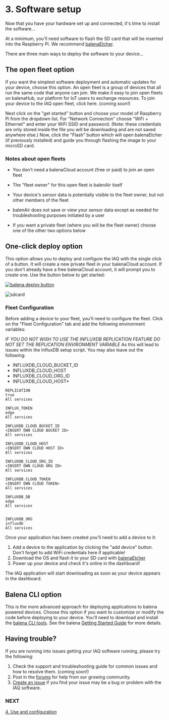 # 3. Software setup

Now that you have your hardware set up and connected, it's time to install the software...

At a minimum, you'll need software to flash the SD card that will be inserted into the Raspberry Pi. We recommend [balenaEtcher](https://balena.io/etcher).

There are three main ways to deploy the software to your device...

## The open fleet option
If you want the simplest software deployment and automatic updates for your device, choose this option. An open fleet is a group of devices that all run the same code that anyone can join. We make it easy to join open fleets on balenaHub, our platform for IoT users to exchange resources. To join your device to the IAQ open fleet, click here. (coming soon!)

Next click on the "get started" button and choose your model of Raspberry Pi from the dropdown list. For "Network Connection" choose "WiFi + Ethernet" and enter your WiFi SSID and password. (Note: these credentials are only stored inside the file you will be downloading and are not saved anywhere else.) Now, click the "Flash" button which will open balenaEtcher (if previously installed) and guide you through flashing the image to your microSD card.

### Notes about open fleets
- You don't need a balenaCloud account (free or paid) to join an open fleet

- The "fleet owner" for this open fleet is balenAir itself

- Your device's sensor data is potentially visible to the fleet owner, but not other members of the fleet

- balenAir does not save or view your sensor data except as needed for troubleshooting purposes initiated by a user

- If you want a private fleet (where you will be the fleet owner) choose one of the other two options below

## One-click deploy option
This option allows you to deploy and configure the IAQ with the single click of a button. It will create a new private fleet in your balenaCloud account. If you don't already have a free balenaCloud account, it will prompt you to create one. Use the button below to get started:

[![balena deploy button](https://www.balena.io/deploy.svg)](https://dashboard.balena-cloud.com/deploy?repoUrl=https://github.com/InfluxCommunity/balenair/tree/2.X)

![sdcard](./images/sdcard.gif)

### Fleet Configuration
Before adding a device to your fleet, you'll need to configure the fleet. Click on the "Fleet Configuration" tab and add the following environment variables:

*IF YOU DO NOT WISH TO USE THE INFLUXDB REPLICATION FEATURE DO NOT SET THE REPLICATION ENVIRONMENT VARIABLE*
As this will lead to issues within the InfluxDB setup script. You may also leave out the following:
* INFLUXDB_CLOUD_BUCKET_ID
* INFLUXDB_CLOUD_HOST
* INFLUXDB_CLOUD_ORG_ID
* INFLUXDB_CLOUD_HOST*

```
REPLICATION
true
All services

INFLUX_TOKEN	
edge
All services	

INFLUXDB_CLOUD_BUCKET_ID	
<INSERT OWN CLOUD BUCKET ID>
All services	

INFLUXDB_CLOUD_HOST	
<INSERT OWN CLOUD HOST ID>
All services	

INFLUXDB_CLOUD_ORG_ID	
<INSERT OWN CLOUD ORG ID>
All services	

INFLUXDB_CLOUD_TOKEN	
<INSERT OWN CLOUD TOKEN>
All services	

INFLUXDB_DB	
edge
All services	


INFLUXDB_ORG	
influxdb
All services
```


Once your application has been created you'll need to add a device to it:

1. Add a device to the application by clicking the "add device" button. Don't forget to add WiFi credentials here if applicable!
2. Download the OS and flash it to your SD card with [balenaEtcher](https://balena.io/etcher)
3. Power up your device and check it's online in the dashboard!

The IAQ application will start downloading as soon as your device appears in the dashboard.


## Balena CLI option

This is the more advanced approach for deploying applications to balena powered devices. Choose this option if you want to customize or modify the code before deploying to your device. You'll need to download and install the [balena CLI tools](https://github.com/balena-io/balena-cli/blob/master/INSTALL.md). See the balena [Getting Started Guide](https://www.balena.io/docs/learn/getting-started/raspberrypi4-64/python/) for more details.

## Having trouble?

If you are running into issues getting your IAQ software running, please try the following:
1. Check the support and troubleshooting guide for common issues and how to resolve them. (coming soon!)
2. Post in the [forums](https://forums.balena.io/) for help from our growing community.
3. [Create an issue](https://github.com/balenair/balenair/issues) if you find your issue may be a bug or problem with the IAQ software.

### NEXT
[4. Use and configuration](04-use-and-configuration.md)
